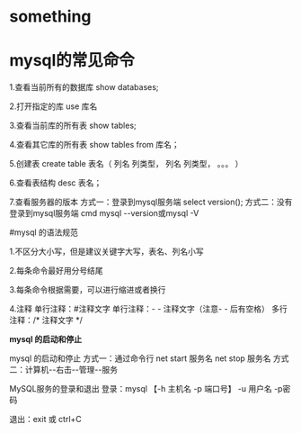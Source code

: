 # something

# mysql的常见命令

1.查看当前所有的数据库
show databases;

2.打开指定的库
use 库名

3.查看当前库的所有表
show tables;

4.查看其它库的所有表
show tables from 库名；

5.创建表
create table 表名（
列名 列类型，
列名 列类型，
。。。
）

6.查看表结构
desc 表名；

7.查看服务器的版本
方式一：登录到mysql服务端
select version();
方式二：没有登录到mysql服务端 cmd
mysql --version或mysql -V

#mysql 的语法规范

1.不区分大小写，但是建议关键字大写，表名、列名小写

2.每条命令最好用分号结尾

3.每条命令根据需要，可以进行缩进或者换行

4.注释
单行注释：#注释文字
单行注释：- - 注释文字（注意- - 后有空格）
多行注释：/*  注释文字  */

**mysql 的启动和停止**

mysql 的启动和停止
方式一：通过命令行
net start 服务名
net stop 服务名
方式二：计算机--右击--管理--服务


MySQL服务的登录和退出
登录：mysql 【-h 主机名 -p 端口号】 -u 用户名 -p密码

退出：exit 或 ctrl+C
